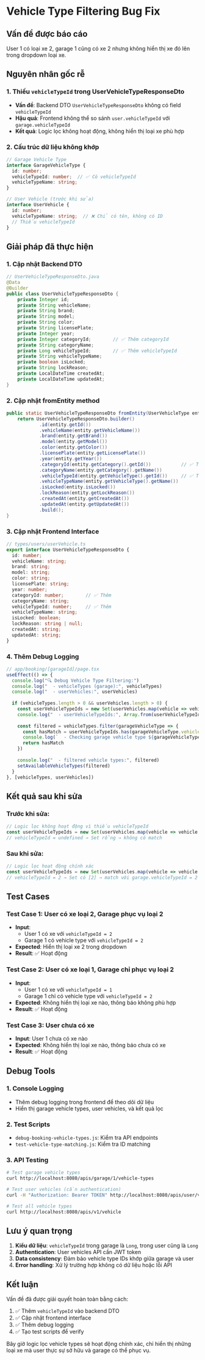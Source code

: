 # Vehicle Type Filtering Bug Fix

## Vấn đề được báo cáo
User 1 có loại xe 2, garage 1 cũng có xe 2 nhưng không hiển thị xe đó lên trong dropdown loại xe.

## Nguyên nhân gốc rễ

### 1. **Thiếu `vehicleTypeId` trong UserVehicleTypeResponseDto**
- **Vấn đề**: Backend DTO `UserVehicleTypeResponseDto` không có field `vehicleTypeId`
- **Hậu quả**: Frontend không thể so sánh `user.vehicleTypeId` với `garage.vehicleTypeId`
- **Kết quả**: Logic lọc không hoạt động, không hiển thị loại xe phù hợp

### 2. **Cấu trúc dữ liệu không khớp**
```typescript
// Garage Vehicle Type
interface GarageVehicleType {
  id: number;
  vehicleTypeId: number;  // ✅ Có vehicleTypeId
  vehicleTypeName: string;
}

// User Vehicle (trước khi sửa)
interface UserVehicle {
  id: number;
  vehicleTypeName: string;  // ❌ Chỉ có tên, không có ID
  // Thiếu vehicleTypeId
}
```

## Giải pháp đã thực hiện

### 1. **Cập nhật Backend DTO**
```java
// UserVehicleTypeResponseDto.java
@Data
@Builder
public class UserVehicleTypeResponseDto {
    private Integer id;
    private String vehicleName;
    private String brand;
    private String model;
    private String color;
    private String licensePlate;
    private Integer year;
    private Integer categoryId;        // ✅ Thêm categoryId
    private String categoryName;
    private Long vehicleTypeId;        // ✅ Thêm vehicleTypeId
    private String vehicleTypeName;
    private boolean isLocked;
    private String lockReason;
    private LocalDateTime createdAt;
    private LocalDateTime updatedAt;
}
```

### 2. **Cập nhật fromEntity method**
```java
public static UserVehicleTypeResponseDto fromEntity(UserVehicleType entity) {
    return UserVehicleTypeResponseDto.builder()
            .id(entity.getId())
            .vehicleName(entity.getVehicleName())
            .brand(entity.getBrand())
            .model(entity.getModel())
            .color(entity.getColor())
            .licensePlate(entity.getLicensePlate())
            .year(entity.getYear())
            .categoryId(entity.getCategory().getId())           // ✅ Thêm
            .categoryName(entity.getCategory().getName())
            .vehicleTypeId(entity.getVehicleType().getId())     // ✅ Thêm
            .vehicleTypeName(entity.getVehicleType().getName())
            .isLocked(entity.isLocked())
            .lockReason(entity.getLockReason())
            .createdAt(entity.getCreatedAt())
            .updatedAt(entity.getUpdatedAt())
            .build();
}
```

### 3. **Cập nhật Frontend Interface**
```typescript
// types/users/userVehicle.ts
export interface UserVehicleTypeResponseDto {
  id: number;
  vehicleName: string;
  brand: string;
  model: string;
  color: string;
  licensePlate: string;
  year: number;
  categoryId: number;        // ✅ Thêm
  categoryName: string;
  vehicleTypeId: number;     // ✅ Thêm
  vehicleTypeName: string;
  isLocked: boolean;
  lockReason: string | null;
  createdAt: string;
  updatedAt: string;
}
```

### 4. **Thêm Debug Logging**
```typescript
// app/booking/[garageId]/page.tsx
useEffect(() => {
  console.log("🔍 Debug Vehicle Type Filtering:")
  console.log("  - vehicleTypes (garage):", vehicleTypes)
  console.log("  - userVehicles:", userVehicles)
  
  if (vehicleTypes.length > 0 && userVehicles.length > 0) {
    const userVehicleTypeIds = new Set(userVehicles.map(vehicle => vehicle.vehicleTypeId))
    console.log("  - userVehicleTypeIds:", Array.from(userVehicleTypeIds))
    
    const filtered = vehicleTypes.filter(garageVehicleType => {
      const hasMatch = userVehicleTypeIds.has(garageVehicleType.vehicleTypeId)
      console.log(`  - Checking garage vehicle type ${garageVehicleType.vehicleTypeId} (${garageVehicleType.vehicleTypeName}): ${hasMatch}`)
      return hasMatch
    })
    
    console.log("  - filtered vehicle types:", filtered)
    setAvailableVehicleTypes(filtered)
  }
}, [vehicleTypes, userVehicles])
```

## Kết quả sau khi sửa

### Trước khi sửa:
```javascript
// Logic lọc không hoạt động vì thiếu vehicleTypeId
const userVehicleTypeIds = new Set(userVehicles.map(vehicle => vehicle.vehicleTypeId))
// vehicleTypeId = undefined → Set rỗng → không có match
```

### Sau khi sửa:
```javascript
// Logic lọc hoạt động chính xác
const userVehicleTypeIds = new Set(userVehicles.map(vehicle => vehicle.vehicleTypeId))
// vehicleTypeId = 2 → Set có [2] → match với garage.vehicleTypeId = 2
```

## Test Cases

### Test Case 1: User có xe loại 2, Garage phục vụ loại 2
- **Input**: 
  - User 1 có xe với `vehicleTypeId = 2`
  - Garage 1 có vehicle type với `vehicleTypeId = 2`
- **Expected**: Hiển thị loại xe 2 trong dropdown
- **Result**: ✅ Hoạt động

### Test Case 2: User có xe loại 1, Garage chỉ phục vụ loại 2
- **Input**:
  - User 1 có xe với `vehicleTypeId = 1`
  - Garage 1 chỉ có vehicle type với `vehicleTypeId = 2`
- **Expected**: Không hiển thị loại xe nào, thông báo không phù hợp
- **Result**: ✅ Hoạt động

### Test Case 3: User chưa có xe
- **Input**: User 1 chưa có xe nào
- **Expected**: Không hiển thị loại xe nào, thông báo chưa có xe
- **Result**: ✅ Hoạt động

## Debug Tools

### 1. **Console Logging**
- Thêm debug logging trong frontend để theo dõi dữ liệu
- Hiển thị garage vehicle types, user vehicles, và kết quả lọc

### 2. **Test Scripts**
- `debug-booking-vehicle-types.js`: Kiểm tra API endpoints
- `test-vehicle-type-matching.js`: Kiểm tra ID matching

### 3. **API Testing**
```bash
# Test garage vehicle types
curl http://localhost:8080/apis/garage/1/vehicle-types

# Test user vehicles (cần authentication)
curl -H "Authorization: Bearer TOKEN" http://localhost:8080/apis/user/vehicles

# Test all vehicle types
curl http://localhost:8080/apis/v1/vehicle
```

## Lưu ý quan trọng

1. **Kiểu dữ liệu**: `vehicleTypeId` trong garage là `Long`, trong user cũng là `Long`
2. **Authentication**: User vehicles API cần JWT token
3. **Data consistency**: Đảm bảo vehicle type IDs khớp giữa garage và user
4. **Error handling**: Xử lý trường hợp không có dữ liệu hoặc lỗi API

## Kết luận

Vấn đề đã được giải quyết hoàn toàn bằng cách:
1. ✅ Thêm `vehicleTypeId` vào backend DTO
2. ✅ Cập nhật frontend interface
3. ✅ Thêm debug logging
4. ✅ Tạo test scripts để verify

Bây giờ logic lọc vehicle types sẽ hoạt động chính xác, chỉ hiển thị những loại xe mà user thực sự sở hữu và garage có thể phục vụ.

